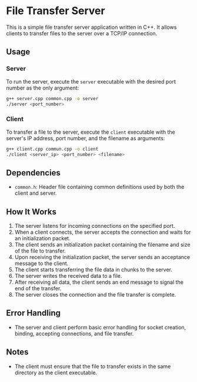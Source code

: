 # File Transfer Server

This is a simple file transfer server application written in C++. It allows clients to transfer files to the server over a TCP/IP connection.

## Usage

### Server

To run the server, execute the `server` executable with the desired port number as the only argument:

```bash
g++ server.cpp common.cpp -o server
./server <port_number>
```

### Client

To transfer a file to the server, execute the `client` executable with the server's IP address, port number, and the filename as arguments:

```bash
g++ client.cpp commun.cpp -o client
./client <server_ip> <port_number> <filename>
```

## Dependencies

- `common.h`: Header file containing common definitions used by both the client and server.

## How It Works

1. The server listens for incoming connections on the specified port.
2. When a client connects, the server accepts the connection and waits for an initialization packet.
3. The client sends an initialization packet containing the filename and size of the file to transfer.
4. Upon receiving the initialization packet, the server sends an acceptance message to the client.
5. The client starts transferring the file data in chunks to the server.
6. The server writes the received data to a file.
7. After receiving all data, the client sends an end message to signal the end of the transfer.
8. The server closes the connection and the file transfer is complete.

## Error Handling

- The server and client perform basic error handling for socket creation, binding, accepting connections, and file transfer.

## Notes

- The client must ensure that the file to transfer exists in the same directory as the client executable.
